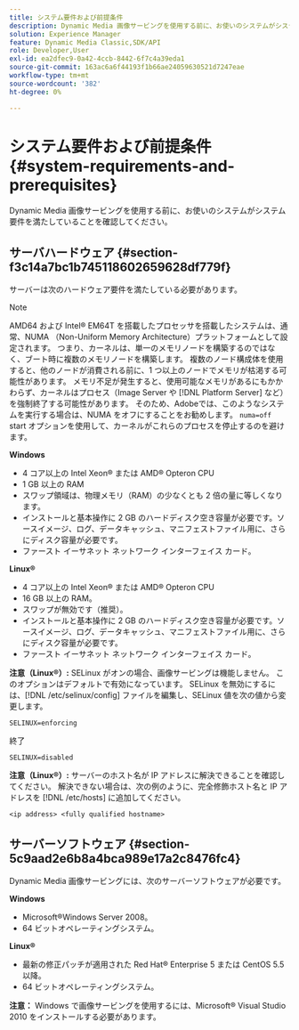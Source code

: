 ```yaml
---
title: システム要件および前提条件
description: Dynamic Media 画像サービングを使用する前に、お使いのシステムがシステム要件を満たしていることを確認してください。
solution: Experience Manager
feature: Dynamic Media Classic,SDK/API
role: Developer,User
exl-id: ea2dfec9-0a42-4ccb-8442-6f7c4a39eda1
source-git-commit: 163ac6a6f44193f1b66ae24059630521d7247eae
workflow-type: tm+mt
source-wordcount: '382'
ht-degree: 0%

---
```


# システム要件および前提条件{#system-requirements-and-prerequisites}

Dynamic Media 画像サービングを使用する前に、お使いのシステムがシステム要件を満たしていることを確認してください。

## サーバハードウェア {#section-f3c14a7bc1b745118602659628df779f}

サーバーは次のハードウェア要件を満たしている必要があります。

>[!NOTE]
>
>AMD64 および Intel® EM64T を搭載したプロセッサを搭載したシステムは、通常、NUMA （Non-Uniform Memory Architecture）プラットフォームとして設定されます。 つまり、カーネルは、単一のメモリノードを構築するのではなく、ブート時に複数のメモリノードを構築します。 複数のノード構成体を使用すると、他のノードが消費される前に、1 つ以上のノードでメモリが枯渇する可能性があります。 メモリ不足が発生すると、使用可能なメモリがあるにもかかわらず、カーネルはプロセス（Image Server や [!DNL Platform Server] など）を強制終了する可能性があります。 そのため、Adobeでは、このようなシステムを実行する場合は、NUMA をオフにすることをお勧めします。 `numa=off` start オプションを使用して、カーネルがこれらのプロセスを停止するのを避けます。

**Windows**

* 4 コア以上の Intel Xeon® または AMD® Opteron CPU
* 1 GB 以上の RAM
* スワップ領域は、物理メモリ（RAM）の少なくとも 2 倍の量に等しくなります。
* インストールと基本操作に 2 GB のハードディスク空き容量が必要です。ソースイメージ、ログ、データキャッシュ、マニフェストファイル用に、さらにディスク容量が必要です。
* ファースト イーサネット ネットワーク インターフェイス カード。

**Linux®**

* 4 コア以上の Intel Xeon® または AMD® Opteron CPU
* 16 GB 以上の RAM。
* スワップが無効です（推奨）。
* インストールと基本操作に 2 GB のハードディスク空き容量が必要です。ソースイメージ、ログ、データキャッシュ、マニフェストファイル用に、さらにディスク容量が必要です。
* ファースト イーサネット ネットワーク インターフェイス カード。

**注意（Linux®）:** SELinux がオンの場合、画像サービングは機能しません。 このオプションはデフォルトで有効になっています。 SELinux を無効にするには、[!DNL /etc/selinux/config] ファイルを編集し、SELinux 値を次の値から変更します。

`SELINUX=enforcing`

終了

`SELINUX=disabled`

**注意（Linux®）:** サーバーのホスト名が IP アドレスに解決できることを確認してください。 解決できない場合は、次の例のように、完全修飾ホスト名と IP アドレスを [!DNL /etc/hosts] に追加してください。

`<ip address> <fully qualified hostname>`

## サーバーソフトウェア {#section-5c9aad2e6b8a4bca989e17a2c8476fc4}

Dynamic Media 画像サービングには、次のサーバーソフトウェアが必要です。

**Windows**

* Microsoft®Windows Server 2008。
* 64 ビットオペレーティングシステム。

**Linux®**

* 最新の修正パッチが適用された Red Hat® Enterprise 5 または CentOS 5.5 以降。
* 64 ビットオペレーティングシステム。

**注意：** Windows で画像サービングを使用するには、Microsoft® Visual Studio 2010 をインストールする必要があります。

